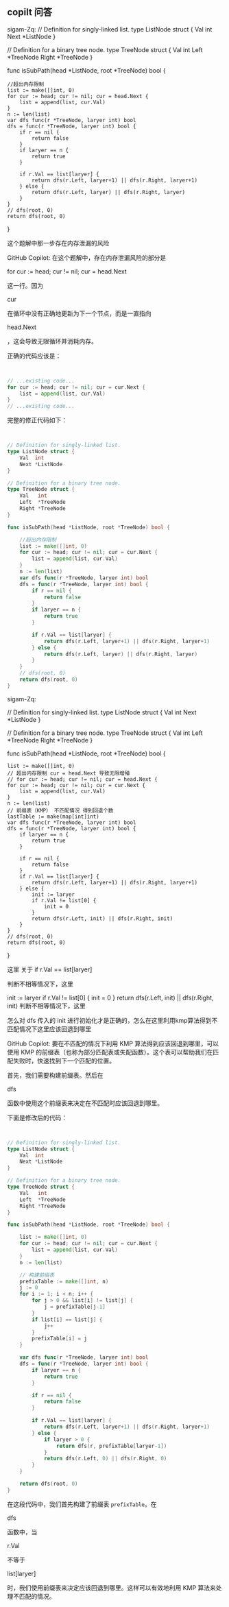 ## copilt 问答


sigam-Zq: // Definition for singly-linked list.
type ListNode struct {
    Val  int
    Next *ListNode
}

// Definition for a binary tree node.
type TreeNode struct {
    Val   int
    Left  *TreeNode
    Right *TreeNode
}

func isSubPath(head *ListNode, root *TreeNode) bool {

    //超出内存限制
    list := make([]int, 0)
    for cur := head; cur != nil; cur = head.Next {
        list = append(list, cur.Val)
    }
    n := len(list)
    var dfs func(r *TreeNode, laryer int) bool
    dfs = func(r *TreeNode, laryer int) bool {
        if r == nil {
            return false
        }
        if laryer == n {
            return true
        }

        if r.Val == list[laryer] {
            return dfs(r.Left, laryer+1) || dfs(r.Right, laryer+1)
        } else {
            return dfs(r.Left, laryer) || dfs(r.Right, laryer)
        }
    }
    // dfs(root, 0)
    return dfs(root, 0)
}


这个题解中那一步存在内存泄漏的风险

GitHub Copilot: 在这个题解中，存在内存泄漏风险的部分是 

for cur := head; cur != nil; cur = head.Next

 这一行。因为 

cur

 在循环中没有正确地更新为下一个节点，而是一直指向 

head.Next

，这会导致无限循环并消耗内存。

正确的代码应该是：
```go


// ...existing code...
for cur := head; cur != nil; cur = cur.Next {
    list = append(list, cur.Val)
}
// ...existing code...
```

完整的修正代码如下：
```go


// Definition for singly-linked list.
type ListNode struct {
    Val  int
    Next *ListNode
}

// Definition for a binary tree node.
type TreeNode struct {
    Val   int
    Left  *TreeNode
    Right *TreeNode
}

func isSubPath(head *ListNode, root *TreeNode) bool {

    //超出内存限制
    list := make([]int, 0)
    for cur := head; cur != nil; cur = cur.Next {
        list = append(list, cur.Val)
    }
    n := len(list)
    var dfs func(r *TreeNode, laryer int) bool
    dfs = func(r *TreeNode, laryer int) bool {
        if r == nil {
            return false
        }
        if laryer == n {
            return true
        }

        if r.Val == list[laryer] {
            return dfs(r.Left, laryer+1) || dfs(r.Right, laryer+1)
        } else {
            return dfs(r.Left, laryer) || dfs(r.Right, laryer)
        }
    }
    // dfs(root, 0)
    return dfs(root, 0)
}
```

sigam-Zq: 

// Definition for singly-linked list.
type ListNode struct {
    Val  int
    Next *ListNode
}

// Definition for a binary tree node.
type TreeNode struct {
    Val   int
    Left  *TreeNode
    Right *TreeNode
}

func isSubPath(head *ListNode, root *TreeNode) bool {

    list := make([]int, 0)
    // 超出内存限制 cur = head.Next 导致无限增殖
    // for cur := head; cur != nil; cur = head.Next {
    for cur := head; cur != nil; cur = cur.Next {
        list = append(list, cur.Val)
    }
    n := len(list)
    // 前缀表（KMP） 不匹配情况 得到回退个数
    lastTable := make(map[int]int)
    var dfs func(r *TreeNode, laryer int) bool
    dfs = func(r *TreeNode, laryer int) bool {
        if laryer == n {
            return true
        }

        if r == nil {
            return false
        }
        if r.Val == list[laryer] {
            return dfs(r.Left, laryer+1) || dfs(r.Right, laryer+1)
        } else {
            init := laryer
            if r.Val != list[0] {
                init = 0
            }
            return dfs(r.Left, init) || dfs(r.Right, init)
        }
    }
    // dfs(root, 0)
    return dfs(root, 0)
}


这里 关于
if r.Val == list[laryer] 

判断不相等情况下，这里

 init := laryer
            if r.Val != list[0] {
                init = 0
            }
            return dfs(r.Left, init) || dfs(r.Right, init)
判断不相等情况下，这里

怎么对 dfs 传入的 init 进行初始化才是正确的，怎么在这里利用kmp算法得到不匹配情况下这里应该回退到哪里

GitHub Copilot: 要在不匹配的情况下利用 KMP 算法得到应该回退到哪里，可以使用 KMP 的前缀表（也称为部分匹配表或失配函数）。这个表可以帮助我们在匹配失败时，快速找到下一个匹配的位置。

首先，我们需要构建前缀表。然后在 

dfs

 函数中使用这个前缀表来决定在不匹配时应该回退到哪里。

下面是修改后的代码：

```go


// Definition for singly-linked list.
type ListNode struct {
    Val  int
    Next *ListNode
}

// Definition for a binary tree node.
type TreeNode struct {
    Val   int
    Left  *TreeNode
    Right *TreeNode
}

func isSubPath(head *ListNode, root *TreeNode) bool {

    list := make([]int, 0)
    for cur := head; cur != nil; cur = cur.Next {
        list = append(list, cur.Val)
    }
    n := len(list)

    // 构建前缀表
    prefixTable := make([]int, n)
    j := 0
    for i := 1; i < n; i++ {
        for j > 0 && list[i] != list[j] {
            j = prefixTable[j-1]
        }
        if list[i] == list[j] {
            j++
        }
        prefixTable[i] = j
    }

    var dfs func(r *TreeNode, laryer int) bool
    dfs = func(r *TreeNode, laryer int) bool {
        if laryer == n {
            return true
        }

        if r == nil {
            return false
        }

        if r.Val == list[laryer] {
            return dfs(r.Left, laryer+1) || dfs(r.Right, laryer+1)
        } else {
            if laryer > 0 {
                return dfs(r, prefixTable[laryer-1])
            }
            return dfs(r.Left, 0) || dfs(r.Right, 0)
        }
    }

    return dfs(root, 0)
}
```

在这段代码中，我们首先构建了前缀表 `prefixTable`。在 

dfs

 函数中，当 

r.Val

 不等于 

list[laryer]

 时，我们使用前缀表来决定应该回退到哪里。这样可以有效地利用 KMP 算法来处理不匹配的情况。